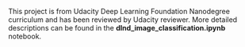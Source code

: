 
This project is from Udacity Deep Learning Foundation Nanodegree curriculum and has been reviewed by Udacity reviewer.
More detailed descriptions can be found in the **dlnd_image_classification.ipynb** notebook.
